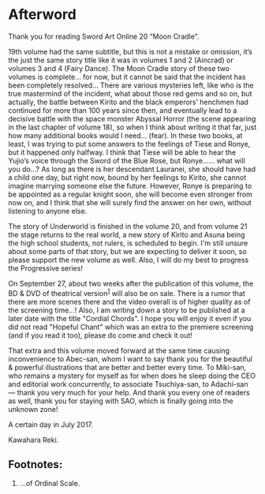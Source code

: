 # Afterword

Thank you for reading Sword Art Online 20 “Moon Cradle”.

19th volume had the same subtitle, but this is not a mistake or omission, it’s the just the same story title like it was in volumes 1 and 2 (Aincrad) or volumes 3 and 4 (Fairy Dance). The Moon Cradle story of these two volumes is complete... for now, but it cannot be said that the incident has been completely resolved... There are various mysteries left, like who is the true mastermind of the incident, what about those red gems and so on, but actually, the battle between Kirito and the black emperors’ henchmen had continued for more than 100 years since then, and eventually lead to a decisive battle with the space monster Abyssal Horror (the scene appearing in the last chapter of volume 18), so when I think about writing it that far, just how many additional books would I need... (fear). In these two books, at least, I was trying to put some answers to the feelings of Tiese and Ronye, but it happened only halfway. I think that Tiese will be able to hear the Yujio’s voice through the Sword of the Blue Rose, but Ronye...... what will you do...? As long as there is her descendant Lauranei, she should have had a child one day, but right now, bound by her feelings to Kirito, she cannot imagine marrying someone else the future. However, Ronye is preparing to be appointed as a regular knight soon, she will become even stronger from now on, and I think that she will surely find the answer on her own, without listening to anyone else.

The story of Underworld is finished in the volume 20, and from volume 21 the stage returns to the real world, a new story of Kirito and Asuna being the high school students, not rulers, is scheduled to begin. I'm still unsure about some parts of that story, but we are expecting to deliver it soon, so please support the new volume as well. Also, I will do my best to progress the Progressive series!

On September 27, about two weeks after the publication of this volume, the BD & DVD of theatrical version<sup><a href="#Prim1">1</a></sup> will also be on sale. There is a rumor that there are more scenes there and the video overall is of higher quality as of the screening time...! Also, I am writing down a story to be published at a later date with the title "Cordial Chords". I hope you will enjoy it even if you did not read "Hopeful Chant" which was an extra to the premiere screening (and if you read it too), please do come and check it out!

That extra and this volume moved forward at the same time causing inconvenience to Abec-san, whom I want to say thank you for the beautiful & powerful illustrations that are better and better every time. To Miki-san, who remains a mystery for myself as for when does he sleep doing the CEO and editorial work concurrently, to associate Tsuchiya-san, to Adachi-san — thank you very much for your help. And thank you every one of readers as well, thank you for staying with SAO, which is finally going into the unknown zone!

A certain day in July 2017.
  
Kawahara Reki.


## Footnotes:

1. <a name="Prim1"></a>...of Ordinal Scale.
